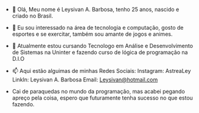 - 👋 Olá, Meu nome é Leysivan A. Barbosa, tenho 25 anos, nascido e criado no Brasil.
- 👀 Eu sou interessado na área de tecnologia e computação, gosto de esportes e se exercitar, também sou amante de jogos e animes.
- 🌱 Atualmente estou cursando Tecnologo em Análise e Desenvolvimento de Sistemas na Uninter e fazendo curso de lógica de programação na D.I.O 
- 📫 Aqui estão alguimas de minhas Redes Sociais:
       Instagram: AstreaLey
       LinkIn: Leysivan A. Barbosa
       Email: Leysivan@hotmail.com

-  Cai de paraquedas no mundo da programação, mas acabei pegando apreço pela coisa, espero que futuramente tenha sucesso no que estou fazendo.


